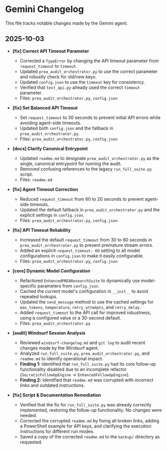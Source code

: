 # Gemini Changelog

This file tracks notable changes made by the Gemini agent.

## 2025-10-03

- **[fix] Correct API Timeout Parameter**
  - Corrected a `TypeError` by changing the API timeout parameter from `request_timeout` to `timeout`.
  - Updated `prea_audit_orchestrator.py` to use the correct parameter and robustly check for old/new keys.
  - Updated `config.json` to use the `timeout` key for consistency.
  - Verified that `test_api.py` already used the correct `timeout` parameter.
  - Files: `prea_audit_orchestrator.py`, `config.json`

- **[fix] Set Balanced API Timeout**
  - Set `request_timeout` to 30 seconds to prevent initial API errors while avoiding agent-side timeouts.
  - Updated both `config.json` and the fallback in `prea_audit_orchestrator.py`.
  - Files: `prea_audit_orchestrator.py`, `config.json`

- **[docs] Clarify Canonical Entrypoint**
  - Updated `readme.md` to designate `prea_audit_orchestrator.py` as the single, canonical entrypoint for running the audit.
  - Removed confusing references to the legacy `run_full_suite.py` script.
  - Files: `readme.md`

- **[fix] Agent Timeout Correction**
  - Reduced `request_timeout` from 60 to 20 seconds to prevent agent-side timeouts.
  - Updated the default fallback in `prea_audit_orchestrator.py` and the explicit settings in `config.json`.
  - Files: `prea_audit_orchestrator.py`, `config.json`

- **[fix] API Timeout Reliability**
  - Increased the default `request_timeout` from 30 to 60 seconds in `prea_audit_orchestrator.py` to prevent premature stream errors.
  - Added an explicit `request_timeout: 60` setting to all model configurations in `config.json` to make it easily configurable.
  - Files: `prea_audit_orchestrator.py`, `config.json`

- **[core] Dynamic Model Configuration**
  - Refactored `EnhancedPREAResearchSuite` to dynamically use model-specific parameters from `config.json`.
  - Cached the current model's configuration in `__init__` to avoid repeated lookups.
  - Updated the `send_message` method to use the cached settings for `max_tokens`, `temperature`, `retry_attempts`, and `retry_delay`.
  - Added `request_timeout` to the API call for improved robustness, using a configured value or a 30-second default.
  - Files: `prea_audit_orchestrator.py`

- **[audit] Windsurf Session Analysis**
  - Reviewed `windsurf-changelog.md` and `git log` to audit recent changes made by the Windsurf agent.
  - Analyzed `run_full_suite.py`, `prea_audit_orchestrator.py`, and `readme.md` to identify operational impact.
  - **Finding 1:** Identified that `run_full_suite.py` had its core follow-up functionality disabled due to an incomplete refactor (`SocraticFollowUpEngine` -> `EnhancedFollowUpEngine`).
  - **Finding 2:** Identified that `readme.md` was corrupted with incorrect links and outdated instructions.

- **[fix] Script & Documentation Remediation**
  - Verified that the fix for `run_full_suite.py` was already correctly implemented, restoring the follow-up functionality. No changes were needed.
  - Corrected the corrupted `readme.md` by fixing all broken links, adding a PowerShell example for API keys, and clarifying the execution instructions for different run modes.
  - Saved a copy of the corrected `readme.md` to the `backup/` directory as requested.
